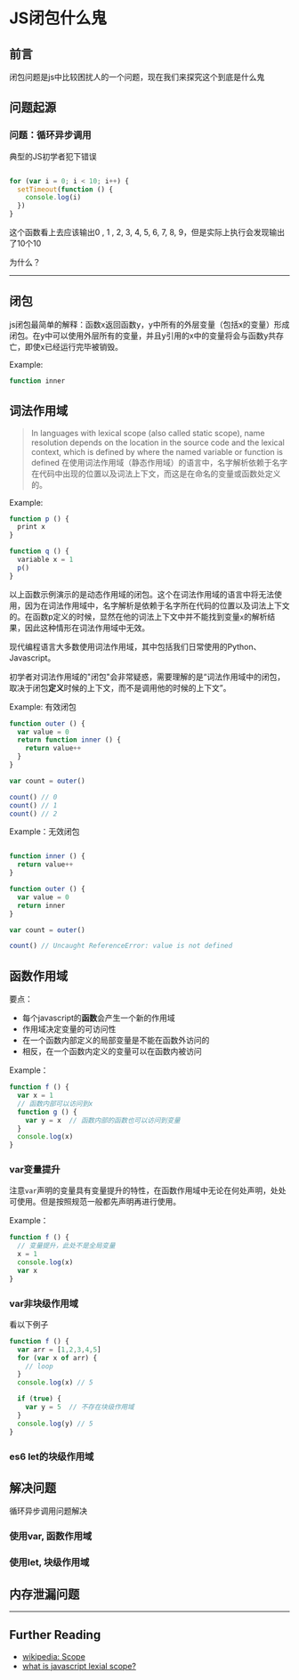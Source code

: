 # JS闭包什么鬼


## 前言

闭包问题是js中比较困扰人的一个问题，现在我们来探究这个到底是什么鬼

## 问题起源

### 问题：循环异步调用

典型的JS初学者犯下错误

```javascript

for (var i = 0; i < 10; i++) {
  setTimeout(function () {
    console.log(i)
  })
}
```

这个函数看上去应该输出0 , 1 , 2, 3, 4, 5, 6, 7, 8, 9，但是实际上执行会发现输出了10个10

为什么？
****
## 闭包

js闭包最简单的解释：函数x返回函数y，y中所有的外层变量（包括x的变量）形成闭包。在y中可以使用外层所有的变量，并且y引用的x中的变量将会与函数y共存亡，即使x已经运行完毕被销毁。

Example:

```js
function inner
```


## 词法作用域

> In languages with lexical scope (also called static scope), name resolution depends on the location in the source code and the lexical context, which is defined by where the named variable or function is defined
> 在使用词法作用域（静态作用域）的语言中，名字解析依赖于名字在代码中出现的位置以及词法上下文，而这是在命名的变量或函数处定义的。

Example:

```js
function p () {
  print x
}

function q () {
  variable x = 1
  p()
}
```

以上函数示例演示的是动态作用域的闭包。这个在词法作用域的语言中将无法使用，因为在词法作用域中，名字解析是依赖于名字所在代码的位置以及词法上下文的。在函数p定义的时候，显然在他的词法上下文中并不能找到变量`x`的解析结果，因此这种情形在词法作用域中无效。

现代编程语言大多数使用词法作用域，其中包括我们日常使用的Python、Javascript。

初学者对词法作用域的"闭包"会非常疑惑，需要理解的是“词法作用域中的闭包，取决于闭包**定义**时候的上下文，而不是调用他的时候的上下文”。

Example: 有效闭包

```js
function outer () {
  var value = 0
  return function inner () {
    return value++
  }
}

var count = outer()

count() // 0
count() // 1
count() // 2
```

Example：无效闭包
```js

function inner () {
  return value++
}

function outer () {
  var value = 0
  return inner
}

var count = outer()

count() // Uncaught ReferenceError: value is not defined
```

## 函数作用域

要点：

- 每个javascript的**函数**会产生一个新的作用域
- 作用域决定变量的可访问性
- 在一个函数内部定义的局部变量是不能在函数外访问的
- 相反，在一个函数内定义的变量可以在函数内被访问

Example：

```js
function f () {
  var x = 1
  // 函数内部可以访问到x
  function g () {
    var y = x  // 函数内部的函数也可以访问到变量
  }
  console.log(x)
}
```

### var变量提升

注意`var`声明的变量具有变量提升的特性，在函数作用域中无论在何处声明，处处可使用。但是按照规范一般都先声明再进行使用。

Example：

```js
function f () {
  // 变量提升，此处不是全局变量
  x = 1
  console.log(x)
  var x
}
```

### var非块级作用域

看以下例子

```js
function f () {
  var arr = [1,2,3,4,5]
  for (var x of arr) {
    // loop
  }
  console.log(x) // 5

  if (true) {
    var y = 5  // 不存在块级作用域
  }
  console.log(y) // 5
}
```

### es6 let的块级作用域

## 解决问题

循环异步调用问题解决

### 使用var, 函数作用域

### 使用let, 块级作用域

## 内存泄漏问题

****
## Further Reading

- [wikipedia: Scope](https://www.google.com.hk/url?sa=t&rct=j&q=&esrc=s&source=web&cd=2&ved=0ahUKEwi_ibfb8KTWAhUNPrwKHafbBfQQFggsMAE&url=https%3a%2f%2fen%2ewikipedia%2eorg%2fwiki%2fScope_%28computer_science%29&usg=AFQjCNHUMAHHqsb5wZiYjLfQC2aR__lgbA)
- [what is javascript lexial scope?](https://stackoverflow.com/questions/1047454/what-is-lexical-scope)